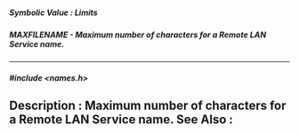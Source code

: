 ##### Symbolic Value : Limits
##### MAXFILENAME - Maximum number of characters for a Remote LAN Service name.
---
##### #include <names.h>
**Description :**
Maximum number of characters for a Remote LAN Service name.
**See Also :**
[](D:/md_files/.md)
---
